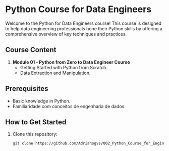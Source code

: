 # Python Course for Data Engineers

Welcome to the Python for Data Engineers course! This course is designed to help data engineering professionals hone their Python skills by offering a comprehensive overview of key techniques and practices.

## Course Content

1. **Module 01 - Python from Zero to Data Engineer Course**
   - Getting Started with Python from Scratch.
   - Data Extraction and Manipulation.


## Prerequisites

- Basic knowledge in Python.
- Familiaridade com conceitos de engenharia de dados.

## How to Get Started

1. Clone this repository:

   ```bash
   git clone https://github.com/Adrianogvs/002_Python_Course_for_Engineer_Data.git
